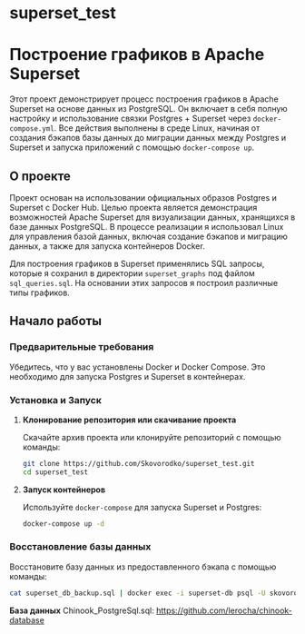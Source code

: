# superset_test

# Построение графиков в Apache Superset

Этот проект демонстрирует процесс построения графиков в Apache Superset на основе данных из PostgreSQL. Он включает в себя полную настройку и использование связки Postgres + Superset через `docker-compose.yml`. Все действия выполнены в среде Linux, начиная от создания бэкапов базы данных до миграции данных между Postgres и Superset и запуска приложений с помощью `docker-compose up`.

## О проекте

Проект основан на использовании официальных образов Postgres и Superset с Docker Hub. Целью проекта является демонстрация возможностей Apache Superset для визуализации данных, хранящихся в базе данных PostgreSQL. В процессе реализации я использовал Linux для управления базой данных, включая создание бэкапов и миграцию данных, а также для запуска контейнеров Docker.

Для построения графиков в Superset применялись SQL запросы, которые я сохранил в директории `superset_graphs` под файлом `sql_queries.sql`. На основании этих запросов я построил различные типы графиков.

## Начало работы

### Предварительные требования

Убедитесь, что у вас установлены Docker и Docker Compose. Это необходимо для запуска Postgres и Superset в контейнерах. 

### Установка и Запуск

1. **Клонирование репозитория или скачивание проекта**

    Скачайте архив проекта или клонируйте репозиторий с помощью команды:

    ```bash
    git clone https://github.com/Skovorodko/superset_test.git
    cd superset_test
    ```

2. **Запуск контейнеров**

    Используйте `docker-compose` для запуска Superset и Postgres:

    ```bash
    docker-compose up -d
    ```

### Восстановление базы данных

Восстановите базу данных из предоставленного бэкапа с помощью команды:

```bash
cat superset_db_backup.sql | docker exec -i superset-db psql -U skovorodko -d superset
```









**База данных** Chinook_PostgreSql.sql: https://github.com/lerocha/chinook-database


